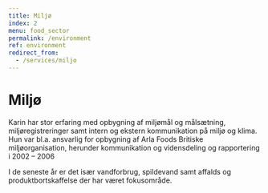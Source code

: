 ```yaml
---
title: Miljø
index: 2
menu: food_sector
permalink: /environment
ref: environment
redirect_from:
  - /services/miljo
---
```


# Miljø
Karin har stor erfaring med opbygning af miljømål og målsætning, miljøregistreringer samt intern og ekstern kommunikation på miljø og klima. 
Hun var bl.a. ansvarlig for opbygning af Arla Foods Britiske miljøorganisation, herunder kommunikation og vidensdeling og rapportering i 2002 – 2006

I de seneste år er det især vandforbrug, spildevand samt affalds og produktbortskaffelse der har været fokusområde.  
